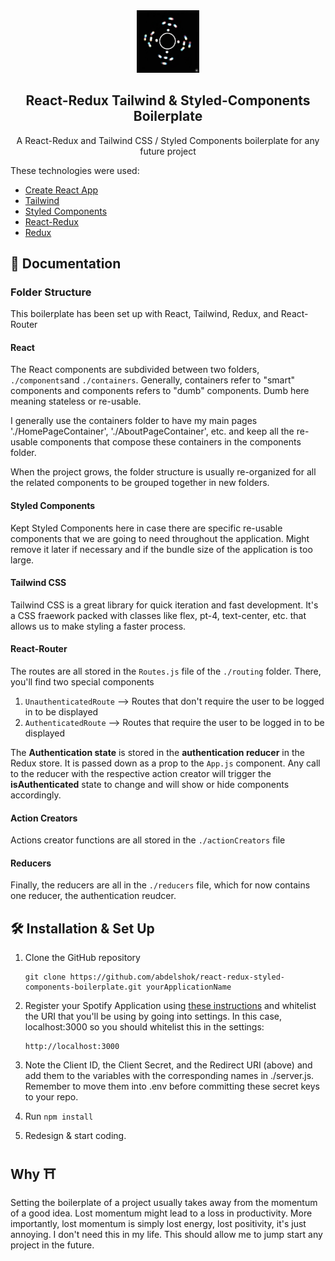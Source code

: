 <div align="center">
  <img alt="Logo" src="./screen.png" width="100" />
</div>

<h2 align="center">
React-Redux Tailwind & Styled-Components Boilerplate
</h2>

<p align="center">
A React-Redux and Tailwind CSS / Styled Components boilerplate for any future project
</p>


These technologies were used:

- [Create React App](https://github.com/facebook/create-react-app)
- [Tailwind](https://www.tailwindcss.com/)
- [Styled Components](https://www.styled-components.com)
- [React-Redux](https://react-redux.js.org/)
- [Redux](https://redux.js.org/)

## 📖 Documentation 

### Folder Structure

This boilerplate has been set up with React, Tailwind, Redux, and React-Router

#### React

The React components are subdivided between two folders, ``` ./components```and ```./containers```. Generally, containers refer to "smart" components and components refers to "dumb" components. Dumb here meaning stateless or re-usable. 

I generally use the containers folder to have my main pages './HomePageContainer', './AboutPageContainer', etc. and keep all the re-usable components that compose these containers in the components folder. 

When the project grows, the folder structure is usually re-organized for all the related components to be grouped together in new folders.

#### Styled Components

Kept Styled Components here in case there are specific re-usable components that we are going to need throughout the application. Might remove it later if necessary and if the bundle size of the application is too large. 

#### Tailwind CSS

Tailwind CSS is a great library for quick iteration and fast development. It's a CSS fraework packed with classes like flex, pt-4, text-center, etc. that allows us to make styling a faster process. 

#### React-Router

The routes are all stored in the ```Routes.js``` file of the ```./routing``` folder. There, you'll find two special components

1. ```UnauthenticatedRoute``` --> Routes that don't require the user to be logged in to be displayed
2. ```AuthenticatedRoute``` --> Routes that require the user to be logged in to be displayed

The **Authentication state** is stored in the **authentication reducer** in the Redux store. It is passed down as a prop to the ```App.js``` component. Any call to the reducer with the respective action creator will trigger the **isAuthenticated** state to change and will show or hide components accordingly.

#### Action Creators

Actions creator functions are all stored in the ```./actionCreators``` file

#### Reducers

Finally, the reducers are all in the ```./reducers``` file, which for now contains one reducer, the authentication reudcer. 


## 🛠 Installation & Set Up

1. Clone the GitHub repository 

   ```
   git clone https://github.com/abdelshok/react-redux-styled-components-boilerplate.git yourApplicationName
   ```

2. Register your Spotify Application using [these instructions](https://developer.spotify.com/documentation/general/guides/app-settings/#register-your-app) and whitelist the URI that you'll be using by going into settings. In this case, localhost:3000 so you should whitelist this in the settings:

   ```
   http://localhost:3000
   ```

3. Note the Client ID, the Client Secret, and the Redirect URI (above) and add them to the variables with the corresponding names in ./server.js. Remember to move them into .env before committing these secret keys to your repo.

4. Run ``` npm install ```

4. Redesign & start coding. 


## Why ⛩

Setting the boilerplate of a project usually takes away from the momentum of a good idea. Lost momentum might lead to a loss in productivity. More importantly, lost momentum is simply lost energy, lost positivity, it's just annoying. I don't need this in my life. This should allow me to jump start any project in the future.
